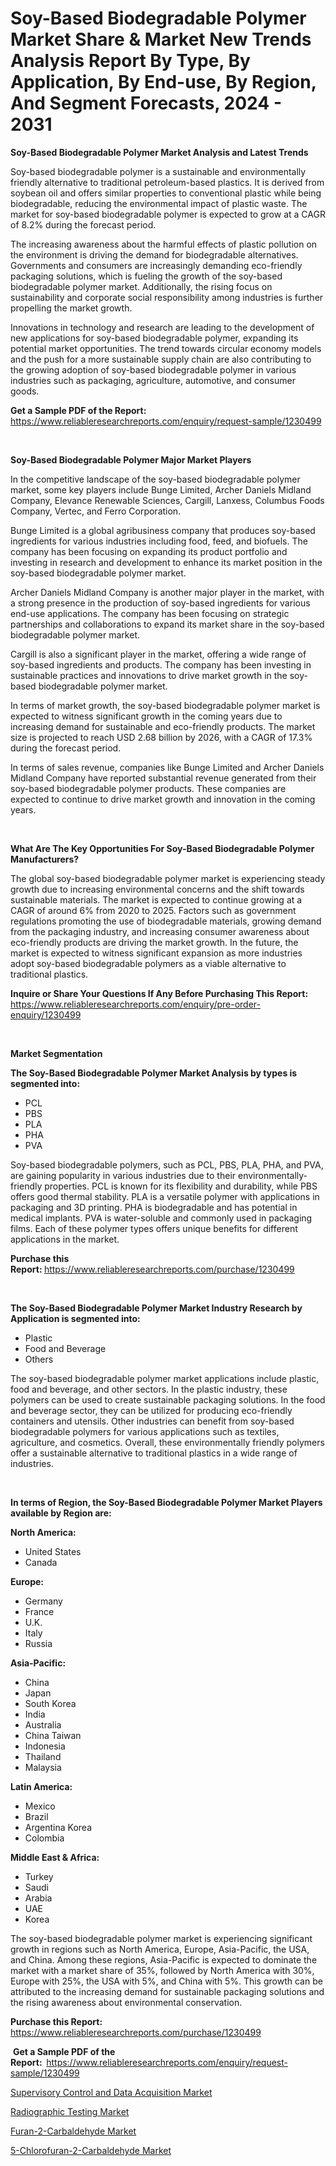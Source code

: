 <p><h1>Soy-Based Biodegradable Polymer Market Share & Market New Trends Analysis Report By Type, By Application, By End-use, By Region, And Segment Forecasts, 2024 - 2031</h1></p><p><strong>Soy-Based Biodegradable Polymer Market Analysis and Latest Trends</strong></p>
<p><p>Soy-based biodegradable polymer is a sustainable and environmentally friendly alternative to traditional petroleum-based plastics. It is derived from soybean oil and offers similar properties to conventional plastic while being biodegradable, reducing the environmental impact of plastic waste. The market for soy-based biodegradable polymer is expected to grow at a CAGR of 8.2% during the forecast period.</p><p>The increasing awareness about the harmful effects of plastic pollution on the environment is driving the demand for biodegradable alternatives. Governments and consumers are increasingly demanding eco-friendly packaging solutions, which is fueling the growth of the soy-based biodegradable polymer market. Additionally, the rising focus on sustainability and corporate social responsibility among industries is further propelling the market growth.</p><p>Innovations in technology and research are leading to the development of new applications for soy-based biodegradable polymer, expanding its potential market opportunities. The trend towards circular economy models and the push for a more sustainable supply chain are also contributing to the growing adoption of soy-based biodegradable polymer in various industries such as packaging, agriculture, automotive, and consumer goods.</p></p>
<p><strong>Get a Sample PDF of the Report:&nbsp;</strong> <a href="https://www.reliableresearchreports.com/enquiry/request-sample/1230499">https://www.reliableresearchreports.com/enquiry/request-sample/1230499</a></p>
<p>&nbsp;</p>
<p><strong>Soy-Based Biodegradable Polymer Major Market Players</strong></p>
<p><p>In the competitive landscape of the soy-based biodegradable polymer market, some key players include Bunge Limited, Archer Daniels Midland Company, Elevance Renewable Sciences, Cargill, Lanxess, Columbus Foods Company, Vertec, and Ferro Corporation. </p><p>Bunge Limited is a global agribusiness company that produces soy-based ingredients for various industries including food, feed, and biofuels. The company has been focusing on expanding its product portfolio and investing in research and development to enhance its market position in the soy-based biodegradable polymer market.</p><p>Archer Daniels Midland Company is another major player in the market, with a strong presence in the production of soy-based ingredients for various end-use applications. The company has been focusing on strategic partnerships and collaborations to expand its market share in the soy-based biodegradable polymer market.</p><p>Cargill is also a significant player in the market, offering a wide range of soy-based ingredients and products. The company has been investing in sustainable practices and innovations to drive market growth in the soy-based biodegradable polymer market.</p><p>In terms of market growth, the soy-based biodegradable polymer market is expected to witness significant growth in the coming years due to increasing demand for sustainable and eco-friendly products. The market size is projected to reach USD 2.68 billion by 2026, with a CAGR of 17.3% during the forecast period.</p><p>In terms of sales revenue, companies like Bunge Limited and Archer Daniels Midland Company have reported substantial revenue generated from their soy-based biodegradable polymer products. These companies are expected to continue to drive market growth and innovation in the coming years.</p></p>
<p>&nbsp;</p>
<p><strong>What Are The Key Opportunities For Soy-Based Biodegradable Polymer Manufacturers?</strong></p>
<p><p>The global soy-based biodegradable polymer market is experiencing steady growth due to increasing environmental concerns and the shift towards sustainable materials. The market is expected to continue growing at a CAGR of around 6% from 2020 to 2025. Factors such as government regulations promoting the use of biodegradable materials, growing demand from the packaging industry, and increasing consumer awareness about eco-friendly products are driving the market growth. In the future, the market is expected to witness significant expansion as more industries adopt soy-based biodegradable polymers as a viable alternative to traditional plastics.</p></p>
<p><strong>Inquire or Share Your Questions If Any Before Purchasing This Report:</strong> <a href="https://www.reliableresearchreports.com/enquiry/pre-order-enquiry/1230499">https://www.reliableresearchreports.com/enquiry/pre-order-enquiry/1230499</a></p>
<p>&nbsp;</p>
<p><strong>Market Segmentation</strong></p>
<p><strong>The Soy-Based Biodegradable Polymer Market Analysis by types is segmented into:</strong></p>
<p><ul><li>PCL</li><li>PBS</li><li>PLA</li><li>PHA</li><li>PVA</li></ul></p>
<p><p>Soy-based biodegradable polymers, such as PCL, PBS, PLA, PHA, and PVA, are gaining popularity in various industries due to their environmentally-friendly properties. PCL is known for its flexibility and durability, while PBS offers good thermal stability. PLA is a versatile polymer with applications in packaging and 3D printing. PHA is biodegradable and has potential in medical implants. PVA is water-soluble and commonly used in packaging films. Each of these polymer types offers unique benefits for different applications in the market.</p></p>
<p><strong>Purchase this Report:&nbsp;</strong><a href="https://www.reliableresearchreports.com/purchase/1230499">https://www.reliableresearchreports.com/purchase/1230499</a></p>
<p>&nbsp;</p>
<p><strong>The Soy-Based Biodegradable Polymer Market Industry Research by Application is segmented into:</strong></p>
<p><ul><li>Plastic</li><li>Food and Beverage</li><li>Others</li></ul></p>
<p><p>The soy-based biodegradable polymer market applications include plastic, food and beverage, and other sectors. In the plastic industry, these polymers can be used to create sustainable packaging solutions. In the food and beverage sector, they can be utilized for producing eco-friendly containers and utensils. Other industries can benefit from soy-based biodegradable polymers for various applications such as textiles, agriculture, and cosmetics. Overall, these environmentally friendly polymers offer a sustainable alternative to traditional plastics in a wide range of industries.</p></p>
<p>&nbsp;</p>
<p><strong>In terms of Region, the Soy-Based Biodegradable Polymer Market Players available by Region are:</strong></p>
<p>
    <p> <strong> North America: </strong>
        <ul>
            <li>United States</li>
            <li>Canada</li>
        </ul>
        </p> 
    <p> <strong> Europe: </strong>
        <ul>
            <li>Germany</li>
            <li>France</li>
            <li>U.K.</li>
            <li>Italy</li>
            <li>Russia</li>
        </ul>
        </p> 
    <p> <strong> Asia-Pacific: </strong>
        <ul>
            <li>China</li>
            <li>Japan</li>
            <li>South Korea</li>
            <li>India</li>
            <li>Australia</li>
            <li>China Taiwan</li>
            <li>Indonesia</li>
            <li>Thailand</li>
            <li>Malaysia</li>
        </ul>
        </p> 
    <p> <strong> Latin America: </strong>
        <ul>
            <li>Mexico</li>
            <li>Brazil</li>
            <li>Argentina Korea</li>
            <li>Colombia</li>
        </ul>
        </p> 
    <p> <strong> Middle East & Africa: </strong>
        <ul>
            <li>Turkey</li>
            <li>Saudi</li>
            <li>Arabia</li>
            <li>UAE</li>
            <li>Korea</li>
        </ul>
    </p>
    </p>
<p><p>The soy-based biodegradable polymer market is experiencing significant growth in regions such as North America, Europe, Asia-Pacific, the USA, and China. Among these regions, Asia-Pacific is expected to dominate the market with a market share of 35%, followed by North America with 30%, Europe with 25%, the USA with 5%, and China with 5%. This growth can be attributed to the increasing demand for sustainable packaging solutions and the rising awareness about environmental conservation.</p></p>
<p><strong>Purchase this Report: </strong><a href="https://www.reliableresearchreports.com/purchase/1230499">https://www.reliableresearchreports.com/purchase/1230499</a></p>
<p>&nbsp;<strong>Get a Sample PDF of the Report:&nbsp;&nbsp;</strong><a href="https://www.reliableresearchreports.com/enquiry/request-sample/1230499">https://www.reliableresearchreports.com/enquiry/request-sample/1230499</a></p>
<p><strong></strong></p>
<p><p><a href="https://issuu.com/reportprime-2/docs/supervisory-control-and-data-acquisition-market-si">Supervisory Control and Data Acquisition Market</a></p><p><a href="https://issuu.com/reportprime-2/docs/radiographic-testing-market-size-2030.pptx">Radiographic Testing Market</a></p><p><a href="https://github.com/eeaveuhhh/Market-Research-Report-List-1/blob/main/furan-2-carbaldehyde-market.md">Furan-2-Carbaldehyde Market</a></p><p><a href="https://github.com/brentleyjimmiealvaradoz4l1rea/Market-Research-Report-List-1/blob/main/5-chlorofuran-2-carbaldehyde-market.md">5-Chlorofuran-2-Carbaldehyde Market</a></p></p>